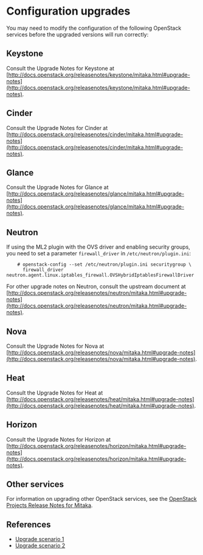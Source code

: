 # Configuration upgrades

You may need to modify the configuration of the following OpenStack
services before the upgraded versions will run correctly:

## Keystone

Consult the Upgrade Notes for Keystone at
[http://docs.openstack.org/releasenotes/keystone/mitaka.html#upgrade-notes](http://docs.openstack.org/releasenotes/keystone/mitaka.html#upgrade-notes).

## Cinder

Consult the Upgrade Notes for Cinder at
[http://docs.openstack.org/releasenotes/cinder/mitaka.html#upgrade-notes](http://docs.openstack.org/releasenotes/cinder/mitaka.html#upgrade-notes).

## Glance

Consult the Upgrade Notes for Glance at
[http://docs.openstack.org/releasenotes/glance/mitaka.html#upgrade-notes](http://docs.openstack.org/releasenotes/glance/mitaka.html#upgrade-notes).

## Neutron

If using the ML2 plugin with the OVS driver and enabling security groups, you
need to set a parameter `firewall_driver` in `/etc/neutron/plugin.ini`:

        # openstack-config --set /etc/neutron/plugin.ini securitygroup \
          firewall_driver neutron.agent.linux.iptables_firewall.OVSHybridIptablesFirewallDriver

For other upgrade notes on Neutron, consult the upstream document at
[http://docs.openstack.org/releasenotes/neutron/mitaka.html#upgrade-notes](http://docs.openstack.org/releasenotes/neutron/mitaka.html#upgrade-notes).

## Nova

Consult the Upgrade Notes for Nova at
[http://docs.openstack.org/releasenotes/nova/mitaka.html#upgrade-notes](http://docs.openstack.org/releasenotes/nova/mitaka.html#upgrade-notes).

## Heat

Consult the Upgrade Notes for Heat at
[http://docs.openstack.org/releasenotes/heat/mitaka.html#upgrade-notes](http://docs.openstack.org/releasenotes/heat/mitaka.html#upgrade-notes).

## Horizon

Consult the Upgrade Notes for Horizon at
[http://docs.openstack.org/releasenotes/horizon/mitaka.html#upgrade-notes](http://docs.openstack.org/releasenotes/horizon/mitaka.html#upgrade-notes).

## Other services

For information on upgrading other OpenStack services, see the
[OpenStack Projects Release Notes for Mitaka](http://releases.openstack.org/mitaka/index.html).

## References

* [Upgrade scenario 1](upgrading-rdo-1)
* [Upgrade scenario 2](upgrading-rdo-2)

